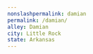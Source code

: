 ```yaml
---
﻿nonslashpermalink: damian
permalink: /damian/
alley: Damian
city: Little Rock
state: Arkansas
---
```

